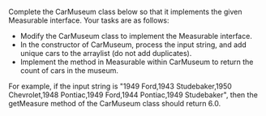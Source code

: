  

Complete the CarMuseum class below so that it implements the given Measurable interface. Your tasks are as follows:

- Modify the CarMuseum class to implement the Measurable interface.
- In the constructor of CarMuseum, process the input string, and add unique cars to the arraylist (do not add duplicates).
- Implement the method in Measurable within CarMuseum to return the count of cars in the museum.

For example, if the input string is "1949 Ford,1943 Studebaker,1950 Chevrolet,1948 Pontiac,1949 Ford,1944 Pontiac,1949 Studebaker", then the getMeasure method of the CarMuseum class should return 6.0.